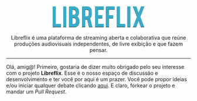 <p align="center">
  <img src="assets/img/libreflix.png" width="250px"><br><br>
Libreflix é uma plataforma de streaming aberta e colaborativa que reúne produções audiovisuais independentes, de livre exibição e que fazem pensar. 

</p>
<hr>

Olá, amig@! Primeiro, gostaria de dizer muito obrigado pelo seu interesse com o projeto **Libreflix**. Esse é o nosso espaço de discussão e desenvolvimento e ter você por aqui é um prazer. Você pode propor ideias e/ou iniciar qualquer debate clicando [aqui](https://github.com/guilmour/libreflix/issues). E claro, forkear o projeto e mandar um *Pull Request*.




